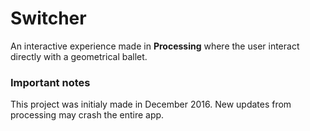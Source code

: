 # Switcher

An interactive experience made in **Processing** where the user interact directly with a geometrical ballet. 

### Important notes
This project was initialy made in December 2016. New updates from processing may crash the entire app. 
